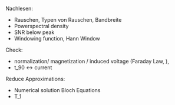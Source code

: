 Nachlesen:
* Rauschen, Typen von Rauschen, Bandbreite
* Powerspectral density
* SNR below peak
* Windowing function, Hann Window

Check:
* normalization/ magnetization / induced voltage (Faraday Law, ),
* t_90 <-> current

Reduce Approximations:
* Numerical solution Bloch Equations
* T_1
